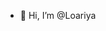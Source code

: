 - 👋 Hi, I’m @Loariya

<!---
Loariya01/Loariya01 is a ✨ special ✨ repository because its `README.md` (this file) appears on your GitHub profile.
You can click the Preview link to take a look at your changes.
--->
